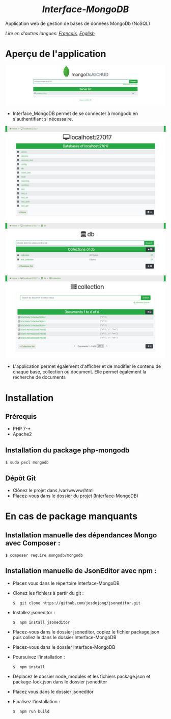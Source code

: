 
***<h1 align="center">Interface-MongoDB</h1>***

Application web de gestion de bases de données MongoDb (NoSQL)

_Lire en d'autres langues: [Français](README.md), [English](README.en.md)_

# Aperçu de l'application

![Home](public/images/capture_home.png)

- Interface_MongoDB permet de se connecter à mongodb en s'authentifiant si nécessaire.

![Server](public/images/capture_getServer_censored.jpg) ![Db](public/images/capture_getDb.png) ![Coll](public/images/capture_getCollection.png)

- L'application permet également d'afficher et de modifier le contenu de chaque base, collection ou document. Elle permet également la recherche de documents

# Installation

## Prérequis
- PHP 7-* <br/>
- Apache2

## Installation du package php-mongodb
    $ sudo pecl mongodb

## Dépôt Git
 - Clônez le projet dans /var/wwww/html <br/>
 - Placez-vous dans le dossier du projet (Interface-MongoDB)
 
# En cas de package manquants
 
## Installation manuelle des dépendances Mongo avec Composer : 
    $ composer require mongodb/mongodb

## Installation manuelle de JsonEditor avec npm :
 - Placez vous dans le répertoire Interface-MongoDB
 - Clonez les fichiers à partir du git :
 
       $  git clone https://github.com/josdejong/jsoneditor.git
 - Installez jsoneditor :
    
       $  npm install jsoneditor
 - Placez-vous dans le dossier jsoneditor, copiez le fichier package.json puis collez le dans le dossier Interface-MongoDB
 - Placez-vous dans le dossier Interface-MongoDB
 - Poursuivez l'installation :
            
       $  npm install
       
 - Déplacez le dossier node_modules et les fichiers package.json et package-lock.json dans le dossier jsoneditor
 - Placez vous dans le dossier jsoneditor
 - Finalisez l'installation :
 
       $  npm run build

